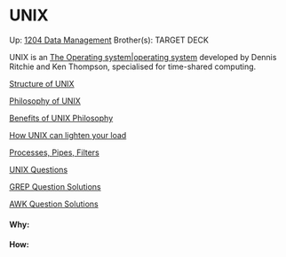 # UNIX

Up: [1204 Data Management](1204_data_management)
Brother(s):
TARGET DECK

UNIX is an [The Operating system|operating system](the_operating_system|operating_system) developed by Dennis Ritchie and Ken Thompson, specialised for time-shared computing.

[Structure of UNIX](structure_of_unix)

[Philosophy of UNIX](philosophy_of_unix)

[Benefits of UNIX Philosophy](benefits_of_unix_philosophy)

[How UNIX can lighten your load](how_unix_can_lighten_your_load)

[Processes, Pipes, Filters](processes,_pipes,_filters)

[UNIX Questions](unix_questions)

[GREP Question Solutions](grep_question_solutions)

[AWK Question Solutions](awk_question_solutions)


























#### Why:
#### How:










